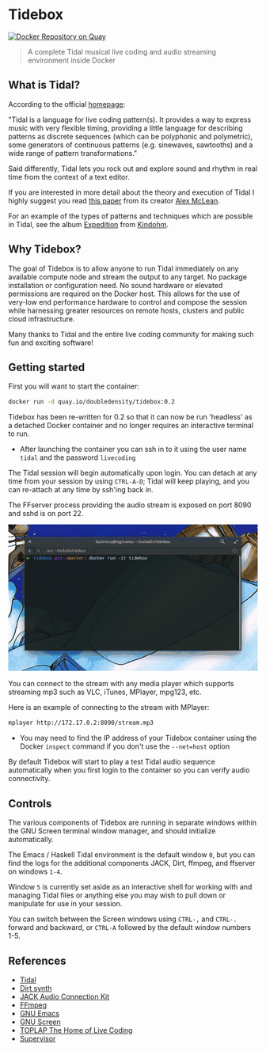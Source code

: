 # Tidebox

[![Docker Repository on Quay](https://quay.io/repository/doubledensity/tidebox/status "Docker Repository on Quay")](https://quay.io/repository/doubledensity/tidebox)

> A complete Tidal musical live coding and audio streaming environment inside Docker

## What is Tidal?

According to the official [homepage](http://tidal.lurk.org):

"Tidal is a language for live coding pattern(s). It provides a way to express music with very flexible timing, providing a little language for describing patterns as discrete sequences (which can be polyphonic and polymetric), some generators of continuous patterns (e.g. sinewaves, sawtooths) and a wide range of pattern transformations."

Said differently, Tidal lets you rock out and explore sound and rhythm in real time from the context of a text editor.

If you are interested in more detail about the theory and execution of Tidal I highly suggest you read [this paper](https://raw.githubusercontent.com/yaxu/Tidal/master/doc/farm/farm.pdf) from its creator [Alex McLean](https://twitter.com/yaxu).

For an example of the types of patterns and techniques which are possible in Tidal, see the album [Expedition](https://kindohm.bandcamp.com/album/expedition) from [Kindohm](https://twitter.com/kindohm).

## Why Tidebox?

The goal of Tidebox is to allow anyone to run Tidal immediately on any available compute node and stream the output to any target. No package installation or configuration need. No sound hardware or elevated permissions are required on the Docker host.
This allows for the use of very-low end performance hardware to control and compose the session while harnessing greater resources on remote hosts, clusters and public cloud infrastructure.

Many thanks to Tidal and the entire live coding community for making such fun and exciting software!

## Getting started

First you will want to start the container:

```bash  
docker run -d quay.io/doubledensity/tidebox:0.2
```

Tidebox has been re-written for 0.2 so that it can now be run 'headless' as a detached Docker container and no longer requires an interactive terminal to run.

* After launching the container you can ssh in to it using the user name `tidal` and the password `livecoding` 

The Tidal session will begin automatically upon login. You can detach at any time from your session by using `CTRL-A-D`; Tidal will keep playing, and you can re-attach at any time by ssh'ing back in.

The FFserver process providing the audio stream is exposed on port 8090 and sshd is on port 22.

![Tidebox demo](demo.gif)

You can connect to the stream with any media player which supports streaming mp3 such as VLC, iTunes, MPlayer, mpg123, etc.

Here is an example of connecting to the stream with MPlayer: 

```bash    
mplayer http://172.17.0.2:8090/stream.mp3
```
* You may need to find the IP address of your Tidebox container using the Docker `inspect` command if you don't use the `--net=host` option    
    
By default Tidebox will start to play a test Tidal audio sequence automatically when you first login to the container so you can verify audio connectivity.

## Controls

The various components of Tidebox are running in separate windows within the GNU Screen terminal window manager, and should initialize automatically. 

The Emacs / Haskell Tidal environment is the default window `0`, but you can find the logs for the additional components JACK, Dirt, ffmpeg, and ffserver on windows `1-4`.

Window `5` is currently set aside as an interactive shell for working with and managing Tidal files or anything else you may wish to pull down or manipulate for use in your session.

You can switch between the Screen windows using `CTRL-,` and `CTRL-.` forward and backward, or `CTRL-A` followed by the default window numbers 1-5. 

## References

- [Tidal](http://tidal.lurk.org)
- [Dirt synth](https://github.com/tidalcycles/Dirt)
- [JACK Audio Connection Kit](http://www.jackaudio.org/)
- [FFmpeg](https://www.ffmpeg.org/)
- [GNU Emacs](https://www.gnu.org/software/emacs/)
- [GNU Screen](https://www.gnu.org/software/screen/)
- [TOPLAP The Home of Live Coding](http://toplap.org/)
- [Supervisor](http://supervisor.org)